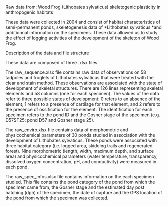 Raw data from: Wood Frog (Lithobates sylvaticus) skeletogenic plasticity in anthropogenic habitats

These data were collected in 2004 and consist of habitat characteristics of semi-permanent ponds, skeletogenesis data of *Lithobates sylvaticus *and additionnal information on the specimens. These data allowed us to study the effect of logging activities of the development of the skeleton of Wood Frog.

Description of the data and file structure

These data are composed of three .xlsx files.

The raw_sequence.xlsx file contains raw data of observations on 58 tadpoles and froglets of Lithobates sylvaticus that were treated with the clear and stain method. These observations are associated with the state of development of skeletal structures. There are 126 lines representing skeletal elements and 58 columns (one for each specimen). The values of the data refer to three possible states of development: 0 refers to an absence of the element, 1 refers to a presence of cartilage for that element, and 2 refers to the presence of ossification for the element. The identification for each specimen refers to the pond ID and the Gosner stage of the specimen (e.g. D57ST25: pond D57 and Gosner stage 25).

The raw_enviro.xlsx file contains data of morphometric and physicochemical parameters of 30 ponds studied in association with the development of Lithobates sylvaticus. These ponds were associated with three habitat category (i.e. logged area, skidding trails and regenerated forest). Nine morphometric (length, width, maximum depth, and surface area) and physicochemical parameters (water temperature, transparency, dissolved oxygen concentration, pH, and conductivity) were measured in each pond.

The raw_spec_infos.xlsx file contains  information on the each specimen studied. This file contains the pond category of the pond from which the specimen came from, the Gosner stage and the estimated day post hatching (dph) of the specimen, the date of capture and the GPS location of the pond from which the specimen was collected.
